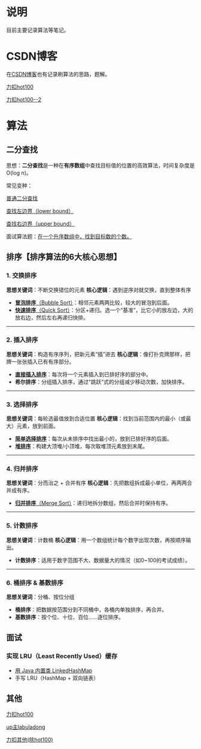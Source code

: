 # 说明

目前主要记录算法等笔记。

# CSDN博客

在[CSDN博客](https://blog.csdn.net/m0_64289188)也有记录刷算法的思路，题解。

[力扣hot100](https://blog.csdn.net/m0_64289188/article/details/144056081?spm=1001.2014.3001.5501)

[力扣hot100--2](https://blog.csdn.net/m0_64289188/article/details/145312501?spm=1001.2014.3001.5501)

# 算法

## 二分查找

思想：**二分查找**是一种在**有序数组**中查找目标值的位置的高效算法，时间复杂度是 O(log n)。

常见变种：

[普通二分查找](src/main/java/com/algorithm/basic/search/binary_search/BinarySearch1.java)

[查找左边界（lower bound）](src/main/java/com/algorithm//basic/search/binary_search/BinarySearch2.java)

[查找右边界（upper bound）](src/main/java/com/algorithm//basic/search/binary_search/BinarySearch3.java)

面试算法题：[在一个升序数组中，找到目标数的个数。](src/main/java/com/algorithm//basic/search/binary_search/TargetCount.java)

## 排序【排序算法的6大核心思想】

### 1. **交换排序**

**思想关键词**：不断交换错位的元素
**核心逻辑**：遇到逆序对就交换，直到整体有序

* [**冒泡排序**（Bubble Sort）](src/main/java/com/algorithm/basic/sort/BubbleSort.java)：相邻元素两两比较，较大的冒泡到后面。
* [**快速排序**（Quick Sort）](src/main/java/com/algorithm/basic/sort/Quick.java)：分区+递归。选一个“基准”，比它小的放左边，大的放右边，然后左右再递归快排。

---

### 2. **插入排序**

**思想关键词**：构造有序序列，把新元素“插”进去
**核心逻辑**：像打扑克牌那样，把牌一张张插入已有有序部分。

* [**直接插入排序**](src/main/java/com/algorithm/basic/sort/InsertSort.java)：每次将一个元素插入到已排好序的部分中。
* **希尔排序**：分组插入排序，通过“跳跃”式的分组减少移动次数，加快排序。

---

### 3. **选择排序**

**思想关键词**：每轮选最值放到合适位置
**核心逻辑**：找到当前范围内的最小（或最大）元素，放到前面。

* [**简单选择排序**](src/main/java/com/algorithm/basic/sort/selectSort.java)：每次从未排序中找出最小的，放到已排好序的后面。
* [**堆排序**](src/main/java/com/algorithm/basic/sort/HeapSort.java)：构建大顶堆/小顶堆，每次取堆顶元素放到末尾。

---

### 4. **归并排序**

**思想关键词**：分而治之 + 合并有序
**核心逻辑**：先把数组拆成最小单位，再两两合并成有序。

* [**归并排序**（Merge Sort）](src/main/java/com/algorithm/basic/sort/MergeSort.java)：递归地拆分数组，然后合并时保持有序。

---

### 5. **计数排序**

**思想关键词**：计数桶
**核心逻辑**：用一个数组统计每个数字出现次数，再按顺序输出。

* **计数排序**：适用于数字范围不大、数据量大的情况（如0\~100的考试成绩）。

---

### 6. **桶排序 & 基数排序**

**思想关键词**：分桶、按位分组

* **桶排序**：把数据按范围分到不同桶中，各桶内单独排序，再合并。
* **基数排序**：按个位、十位、百位……逐位排序。

## 面试

### 实现 LRU（Least Recently Used）缓存

- [用 Java 内置类 LinkedHashMap](src/main/java/com/algorithm/intv/LRUCache.java)
- 手写 LRU（HashMap + 双向链表）


## 其他

[力扣hot100](src/main/java/com/algorithm/hot100/)

[up主labuladong](src/main/java/com/algorithm/labuladong)

[力扣其他(除hot100)](src/main/java/com/algorithm/leetcode_other)
